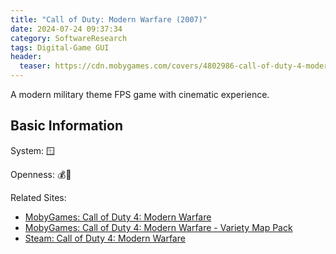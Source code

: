 ```yaml
---
title: "Call of Duty: Modern Warfare (2007)"
date: 2024-07-24 09:37:34
category: SoftwareResearch
tags: Digital-Game GUI
header:
  teaser: https://cdn.mobygames.com/covers/4802986-call-of-duty-4-modern-warfare-playstation-3-front-cover.jpg
---
```


A modern military theme FPS game with cinematic experience.

## Basic Information

System: 🪟

Openness: 💰📕

Related Sites:

* [MobyGames: Call of Duty 4: Modern Warfare](https://www.mobygames.com/game/31074/call-of-duty-4-modern-warfare/)
* [MobyGames: Call of Duty 4: Modern Warfare - Variety Map Pack](https://www.mobygames.com/game/115311/call-of-duty-4-modern-warfare-variety-map-pack/)
* [Steam: Call of Duty 4: Modern Warfare](https://store.steampowered.com/app/7940/Call_of_Duty_4_Modern_Warfare_2007/)
